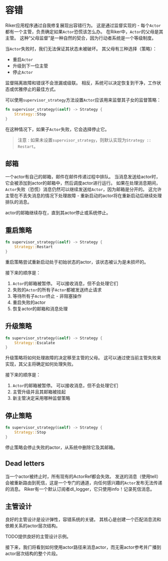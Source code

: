 # 容错

Riker应用程序通过自我修复展现出容错行为。 这是通过监督实现的 - 每个`Actor`都有一个主管，负责确定如果`Actor`恐慌该怎么办。 在Riker中，`Actor`的父母是其主管。 这种“父母监督”是一种自然的契合，因为行动者系统是一个等级制度。

当`Actor`失败时，我们无法保证其状态未被破坏。 其父母有三种选择（策略）：

* 重启`Actor`
* 升级到下一位主管
* 停止`Actor`

监督隔离故障和错误不会泄漏或级联。 相反，系统可以决定恢复到干净，工作状态或优雅停止的最佳方式。

可以使用`supervisor_strategy`方法设置`Actor`应该用来监督其子女的监督策略：

```rust
fn supervisor_strategy(&self) -> Strategy {
    Strategy::Stop
}
```

在这种情况下，如果子`Actor`失败，它会选择停止它。

> 注意 : 如果未设置`supervisor_strategy`，则默认实现为`Strategy :: Restart`。

## 邮箱

一个actor有自己的邮箱，邮件在邮件传递过程中排队。 当消息发送给actor时，它会被添加到actor的邮箱中，然后调度actor进行运行。 如果在处理消息期间，`Actor`失败（恐慌）消息仍然可以继续发送给`Actor`，因为邮箱是分开的。 这允许主管在不丢失消息的情况下处理故障 - 重新启动的actor将在重新启动后继续处理排队的消息。

actor的邮箱继续存在，直到其actor停止或系统停止。

## 重启策略

```rust
fn supervisor_strategy(&self) -> Strategy {
    Strategy::Restart
}
```

重启策略尝试重新启动处于初始状态的actor，该状态被认为是未损坏的。

接下来的顺序是：

1. `Actor`的邮箱被暂停。 可以接收消息，但不会处理它们
2. 失败的`Actor`的所有子`Actor`都被发送终止请求
3. 等待所有子`Actor`终止 - 非阻塞操作
4. 重启失败的actor
5. 恢复actor的邮箱和消息处理

## 升级策略

```rust
fn supervisor_strategy(&self) -> Strategy {
    Strategy::Escalate
}
```

升级策略将如何处理故障的决定移至主管的父母。 这可以通过使当前主管失败来实现，其父主将确定如何处理失败。

接下来的顺序是：

1. `Actor`的邮箱被暂停。 可以接收消息，但不会处理它们
2. 主管升级并且其邮箱被挂起
3. 新主管决定采用哪种监督策略

## 停止策略

```rust
fn supervisor_strategy(&self) -> Strategy {
    Strategy::Stop
}
```

停止策略会停止失败的actor，从系统中删除它及其邮箱。

## Dead letters

当一个actor被终止时，所有现有的ActorRef都会失效。 发送的消息（使用tell）会被重新路由到死信，这是一个专门的通道，向任何感兴趣的`Actor`发布无法传递的消息。 Riker有一个默认订阅者dl_logger，它只使用info！记录死信消息。

## 主管设计

良好的主管设计是设计弹性，容错系统的关键。 其核心是创建一个匹配消息流和依赖关系的actor层次结构。

TODO提供良好的主管设计示例。

接下来，我们将看到如何使用actor路径来消息actor，而无需actor参考并广播到actor层次结构的整个片段。
